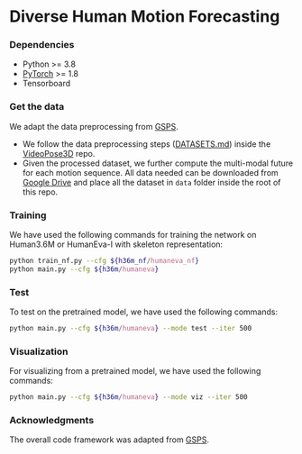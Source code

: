 # Diverse Human Motion Forecasting

### Dependencies
* Python >= 3.8
* [PyTorch](https://pytorch.org) >= 1.8
* Tensorboard

### Get the data
We adapt the data preprocessing from [GSPS](https://github.com/wei-mao-2019/gsps).
* We follow the data preprocessing steps ([DATASETS.md](https://github.com/facebookresearch/VideoPose3D/blob/master/DATASETS.md)) inside the [VideoPose3D](https://github.com/facebookresearch/VideoPose3D) repo.
* Given the processed dataset, we further compute the multi-modal future for each motion sequence. All data needed can be downloaded from [Google Drive](https://drive.google.com/drive/folders/1sb1n9l0Na5EqtapDVShOJJ-v6o-GZrIJ?usp=sharing) and place all the dataset in ``data`` folder inside the root of this repo.

### Training
We have used the following commands for training the network on Human3.6M or HumanEva-I with skeleton representation:
```bash
python train_nf.py --cfg ${h36m_nf/humaneva_nf}
python main.py --cfg ${h36m/humaneva} 
```
 ### Test
 To test on the pretrained model, we have used the following commands:
  ```bash
 python main.py --cfg ${h36m/humaneva} --mode test --iter 500
  ```
 ### Visualization
 For visualizing from a pretrained model, we have used the following commands:

   ```bash
 python main.py --cfg ${h36m/humaneva} --mode viz --iter 500
  ```
 ### Acknowledgments
 
 The overall code framework was adapted from [GSPS](https://github.com/wei-mao-2019/gsps).
